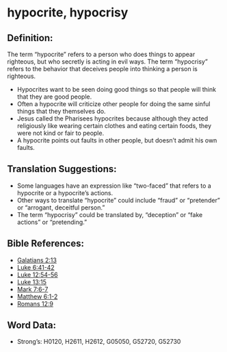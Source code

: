 # hypocrite, hypocrisy

## Definition:

The term “hypocrite” refers to a person who does things to appear righteous, but who secretly is acting in evil ways. The term “hypocrisy” refers to the behavior that deceives people into thinking a person is righteous.

* Hypocrites want to be seen doing good things so that people will think that they are good people.
* Often a hypocrite will criticize other people for doing the same sinful things that they themselves do.
* Jesus called the Pharisees hypocrites because although they acted religiously like wearing certain clothes and eating certain foods, they were not kind or fair to people.
* A hypocrite points out faults in other people, but doesn’t admit his own faults.

## Translation Suggestions:

* Some languages have an expression like “two-faced” that refers to a hypocrite or a hypocrite’s actions.
* Other ways to translate “hypocrite” could include “fraud” or “pretender” or “arrogant, deceitful person.”
* The term “hypocrisy” could be translated by, “deception” or “fake actions” or “pretending.”

## Bible References:

* [Galatians 2:13](rc://en/tn/help/gal/02/13)
* [Luke 6:41-42](rc://en/tn/help/luk/06/41)
* [Luke 12:54-56](rc://en/tn/help/luk/12/54)
* [Luke 13:15](rc://en/tn/help/luk/13/15)
* [Mark 7:6-7](rc://en/tn/help/mrk/07/06)
* [Matthew 6:1-2](rc://en/tn/help/mat/06/01)
* [Romans 12:9](rc://en/tn/help/rom/12/09)

## Word Data:

* Strong’s: H0120, H2611, H2612, G05050, G52720, G52730
